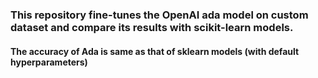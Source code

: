 ### This repository fine-tunes the OpenAI ada model on custom dataset and compare its results with scikit-learn models.

#### The accuracy of Ada is same as that of sklearn models (with default hyperparameters)


